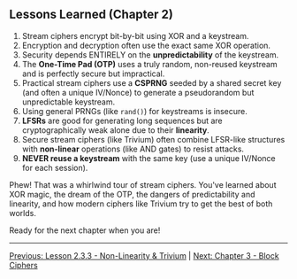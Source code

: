 ## Lessons Learned (Chapter 2)

1.  Stream ciphers encrypt bit-by-bit using XOR and a keystream.
2.  Encryption and decryption often use the exact same XOR operation.
3.  Security depends ENTIRELY on the **unpredictability** of the keystream.
4.  The **One-Time Pad (OTP)** uses a truly random, non-reused keystream and is perfectly secure but impractical.
5.  Practical stream ciphers use a **CSPRNG** seeded by a shared secret key (and often a unique IV/Nonce) to generate a pseudorandom but unpredictable keystream.
6.  Using general PRNGs (like `rand()`) for keystreams is insecure.
7.  **LFSRs** are good for generating long sequences but are cryptographically weak alone due to their **linearity**.
8.  Secure stream ciphers (like Trivium) often combine LFSR-like structures with **non-linear** operations (like AND gates) to resist attacks.
9.  **NEVER reuse a keystream** with the same key (use a unique IV/Nonce for each session).

Phew! That was a whirlwind tour of stream ciphers. You've learned about XOR magic, the dream of the OTP, the dangers of predictability and linearity, and how modern ciphers like Trivium try to get the best of both worlds.

Ready for the next chapter when you are!

---

[Previous: Lesson 2.3.3 - Non-Linearity & Trivium](ch02_nonlinear.html) | [Next: Chapter 3 - Block Ciphers](../ch03/ch03_intro.html) <!-- Placeholder for Ch 3 --> 